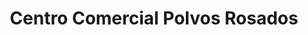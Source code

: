 ---
title: "Centro Comercial Polvos Rosados"
url: /santiago-de-surco/centro-comercial-polvos-rosados-avenida-aviacion/
shop: centro comercial
---